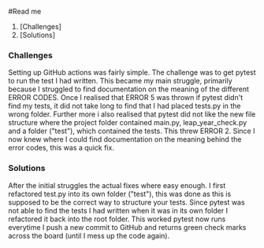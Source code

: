#Read me 

1. [Challenges]
2. [Solutions]


### Challenges 
Setting up GitHub actions was fairly simple. The challenge was to get pytest to run the test I had written. 
This became my main struggle, primarily because I struggled to find documentation on the meaning of the different 
ERROR CODES. Once I realised that ERROR 5 was thrown if pytest didn't find my tests, it did not take long to find that I
had placed tests.py in the wrong folder. Further more i also realised that pytest did not like the new file structure 
where the project folder contained main.py, leap_year_check.py and a folder ("test"), which contained the tests. 
This threw ERROR 2. Since I now knew where I could find documentation on the meaning behind the error codes, this was a quick fix. 


### Solutions
After the initial struggles the actual fixes where easy enough. I first refactored test.py into its own folder ("test"), 
this was done as this is supposed to be the correct way to structure your tests. Since pytest was not able to find
the tests I had written when it was in its own folder I refactored it back into the root folder. This worked pytest now runs everytime
I push a new commit to GitHub and returns green check marks across the board (until I mess up the code again).
